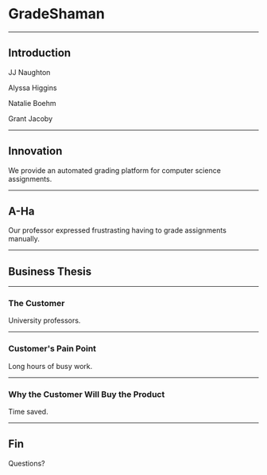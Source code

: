 # GradeShaman

---

## Introduction

JJ Naughton

Alyssa Higgins

Natalie Boehm

Grant Jacoby

---

## Innovation

We provide an automated grading platform for computer science assignments.

----

## A-Ha

Our professor expressed frustrasting having to grade assignments manually.

---

## Business Thesis

----

### The Customer

University professors.

----

### Customer's Pain Point

Long hours of busy work.

----

### Why the Customer Will Buy the Product

Time saved.

---

## Fin

Questions?

